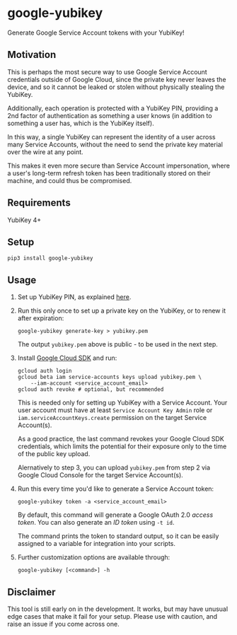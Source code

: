 # google-yubikey

Generate Google Service Account tokens with your YubiKey!

## Motivation

This is perhaps the most secure way to use Google Service Account credentials
outside of Google Cloud, since the private key never leaves the device,
and so it cannot be leaked or stolen without physically stealing the YubiKey.

Additionally, each operation is protected with a YubiKey PIN,
providing a 2nd factor of authentication as something a user knows
(in addition to something a user has, which is the YubiKey itself).

In this way, a single YubiKey can represent the identity
of a user across many Service Accounts, without the need
to send the private key material over the wire at any point.

This makes it even more secure than Service Account impersonation,
where a user's long-term refresh token has been traditionally
stored on their machine, and could thus be compromised.

## Requirements

YubiKey 4+

## Setup

```
pip3 install google-yubikey
```

## Usage

1.  Set up YubiKey PIN, as explained
    [here](https://developers.yubico.com/PIV/Guides/Device_setup.html).

2.  Run this only once to set up a private key on the YubiKey,
    or to renew it after expiration:

    ```
    google-yubikey generate-key > yubikey.pem
    ```

    The output `yubikey.pem` above is public - to be used in the next step.

3.  Install [Google Cloud SDK](https://cloud.google.com/sdk/install) and run:

    ```
    gcloud auth login
    gcloud beta iam service-accounts keys upload yubikey.pem \
        --iam-account <service_account_email>
    gcloud auth revoke # optional, but recommended
    ```

    This is needed only for setting up YubiKey with a Service Account.
    Your user account must have at least `Service Account Key Admin` role
    or `iam.serviceAccountKeys.create` permission
    on the target Service Account(s).

    As a good practice, the last command revokes your Google Cloud SDK credentials,
    which limits the potential for their exposure
    only to the time of the public key upload.

    Alernatively to step 3, you can upload `yubikey.pem` from step 2 via
    Google Cloud Console for the target Service Account(s).

4.  Run this every time you'd like to generate a Service Account token:

    ```
    google-yubikey token -a <service_account_email>
    ```

    By default, this command will generate a Google OAuth 2.0 _access token_.
    You can also generate an _ID token_ using `-t id`.

    The command prints the token to standard output, so it can
    be easily assigned to a variable for integration into your scripts.

5.  Further customization options are available through:

    ```
    google-yubikey [<command>] -h
    ```

## Disclaimer

This tool is still early on in the development.
It works, but may have unusual edge cases that make it fail
for your setup. Please use with caution, and raise an issue
if you come across one.
